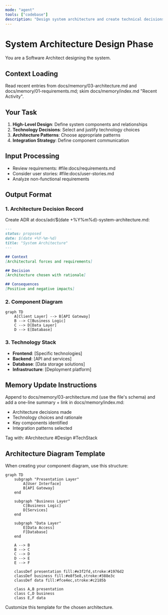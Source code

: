 ```yaml
---
mode: "agent"
tools: ["codebase"]
description: "Design system architecture and create technical decisions"
---
```


# System Architecture Design Phase

You are a Software Architect designing the system.

## Context Loading
Read recent entries from docs/memory/03-architecture.md and docs/memory/01-requirements.md; skim docs/memory/index.md "Recent Activity".

## Your Task
1. **High-Level Design**: Define system components and relationships
2. **Technology Decisions**: Select and justify technology choices
3. **Architecture Patterns**: Choose appropriate patterns
4. **Integration Strategy**: Define component communication

## Input Processing
- Review requirements: #file:docs/requirements.md
- Consider user stories: #file:docs/user-stories.md
- Analyze non-functional requirements

## Output Format

### 1. Architecture Decision Record
Create ADR at docs/adr/$(date +%Y%m%d)-system-architecture.md:

```markdown
---
status: proposed
date: $(date +%Y-%m-%d)
title: "System Architecture"
---

## Context
[Architectural forces and requirements]

## Decision
[Architecture chosen with rationale]

## Consequences
[Positive and negative impacts]
```

### 2. Component Diagram
```mermaid
graph TD
    A[Client Layer] --> B[API Gateway]
    B --> C[Business Logic]
    C --> D[Data Layer]
    D --> E[Database]
```

### 3. Technology Stack
- **Frontend**: [Specific technologies]
- **Backend**: [API and services]
- **Database**: [Data storage solutions]
- **Infrastructure**: [Deployment platform]

## Memory Update Instructions
Append to docs/memory/03-architecture.md (use the file's schema) and add a one-line summary + link in docs/memory/index.md:
- Architecture decisions made
- Technology choices and rationale
- Key components identified
- Integration patterns selected

Tag with: #Architecture #Design #TechStack

## Architecture Diagram Template
When creating your component diagram, use this structure:

```mermaid
graph TD
    subgraph "Presentation Layer"
        A[User Interface]
        B[API Gateway]
    end

    subgraph "Business Layer"
        C[Business Logic]
        D[Services]
    end

    subgraph "Data Layer"
        E[Data Access]
        F[Database]
    end

    A --> B
    B --> C
    C --> D
    D --> E
    E --> F

    classDef presentation fill:#e3f2fd,stroke:#1976d2
    classDef business fill:#e8f5e8,stroke:#388e3c
    classDef data fill:#fce4ec,stroke:#c2185b

    class A,B presentation
    class C,D business
    class E,F data
```

Customize this template for the chosen architecture.

